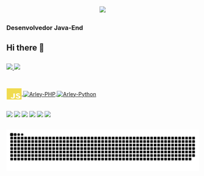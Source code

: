 <h1 align="center">
    <img src="https://readme-typing-svg.herokuapp.com?font=hand+jet&size=40&pause=1000&width=435&lines=the+Arley;" />
</h1>
<h3>Desenvolvedor Java-End </h3>

##

## Hi there 👋

<!--
**arley2023/arley2023** is a ✨ _special_ ✨ repository because its `README.md` (this file) appears on your GitHub profile.

Here are some ideas to get you started:

- 🔭 I’m currently working on ...
- 🌱 I’m currently learning ...
- 👯 I’m looking to collaborate on ...
- 🤔 I’m looking for help with ...
- 💬 Ask me about ...
- 📫 How to reach me: ...
- 😄 Pronouns: ...
- ⚡ Fun fact: ...
-->

##
<div>
  <a href="https://github.com/arley2023"> 
<img height="42%" src="https://github-readme-stats.vercel.app/api?username=arley2023&show_icons=true&theme=dark&include_all_commits=true&count_private=true"/>
  <img height="50%
" src="https://github-readme-stats.vercel.app/api/top-langs/?username=denisilvace&layout=compact&langs_count=16&theme=dark"/>
</div>

##

<div style="display: inline_block"><br>
  <img align="center" alt="Arley-Js" height="30" width="40" src="https://raw.githubusercontent.com/devicons/devicon/master/icons/javascript/javascript-plain.svg">
  <img align="center" alt="Arley-PHP" height="30" width="40" src="https://cdn.jsdelivr.net/gh/devicons/devicon@latest/icons/php/php-plain.svg">
  <img align="center" alt="Arley-Python" height="30" width="40" src="https://cdn.jsdelivr.net/gh/devicons/devicon@latest/icons/python/python-original-wordmark.svg">
 </div>

 ##
 <div>
  <a href="https://www.youtube.com/@Senacceoficial" target="_blank"><img src="https://img.shields.io/badge/YouTube-FF0000?style=for-the-badge&logo=youtube&logoColor=white" target="_blank"></a>
  <a href="https://instagram.com/denis.p.silva" target="_blank"><img src="https://img.shields.io/badge/-Instagram-%23E4405F?style=for-the-badge&logo=instagram&logoColor=white" target="_blank"></a>
 	<a href="https://www.twitch.tv/denispsilvace" target="_blank"><img src="https://img.shields.io/badge/Twitch-9146FF?style=for-the-badge&logo=twitch&logoColor=white" target="_blank"></a>
 <a href="https://discord.gg/236957863879114754" target="_blank"><img src="https://img.shields.io/badge/Discord-7289DA?style=for-the-badge&logo=discord&logoColor=white" target="_blank"></a> 
  <a href = "mailto:denissilva@ce.senac.br"><img src="https://img.shields.io/badge/Gmail-D14836?style=for-the-badge&logo=gmail&logoColor=white" target="_blank"></a>
  <a href="https://www.linkedin.com/in/denissilvace" target="_blank"><img src="https://img.shields.io/badge/-LinkedIn-%230077B5?style=for-the-badge&logo=linkedin&logoColor=white" target="_blank"></a>   
</div>

##
![Snake animation](https://github.com/arley2023/arley2023/blob/output/github-contribution-grid-snake.svg)
